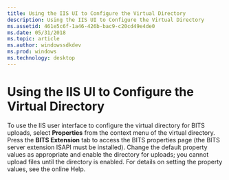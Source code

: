 ```yaml
---
title: Using the IIS UI to Configure the Virtual Directory
description: Using the IIS UI to Configure the Virtual Directory
ms.assetid: 461e5c6f-1a46-426b-bac9-c20cd49e4de0
ms.date: 05/31/2018
ms.topic: article
ms.author: windowssdkdev
ms.prod: windows
ms.technology: desktop
---
```


# Using the IIS UI to Configure the Virtual Directory

To use the IIS user interface to configure the virtual directory for BITS uploads, select **Properties** from the context menu of the virtual directory. Press the **BITS Extension** tab to access the BITS properties page (the BITS server extension ISAPI must be installed). Change the default property values as appropriate and enable the directory for uploads; you cannot upload files until the directory is enabled. For details on setting the property values, see the online Help.

 

 





